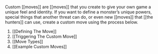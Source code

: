 
Custom [[moves]] are [[moves]] that you create to give your own game a unique feel and identity. If you want to define a monster’s unique powers, special things that another threat can do, or even new [[moves]] that [[the hunters]] can use, create a custom move using the process below.

1.  [[Defining The Move]] 
2.  [[Triggering The Custom Move]] 
3.  [[Move Types]]
4.  [[Example Custom Moves]]